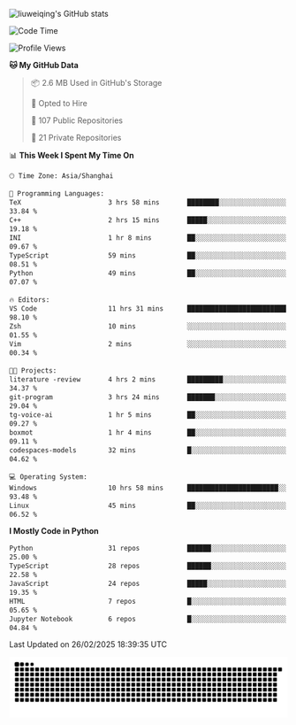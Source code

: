![liuweiqing's GitHub stats](https://github-readme-stats.vercel.app/api?username=14790897&show_icons=true&locale=cn&include_all_commits=true&count_private=true)

<!--START_SECTION:waka-->
![Code Time](http://img.shields.io/badge/Code%20Time-1%2C975%20hrs%2042%20mins-blue)

![Profile Views](http://img.shields.io/badge/Profile%20Views-28-blue)

**🐱 My GitHub Data** 

> 📦 2.6 MB Used in GitHub's Storage 
 > 
> 💼 Opted to Hire
 > 
> 📜 107 Public Repositories 
 > 
> 🔑 21 Private Repositories 
 > 
📊 **This Week I Spent My Time On** 

```text
🕑︎ Time Zone: Asia/Shanghai

💬 Programming Languages: 
TeX                      3 hrs 58 mins       ████████░░░░░░░░░░░░░░░░░   33.84 % 
C++                      2 hrs 15 mins       █████░░░░░░░░░░░░░░░░░░░░   19.18 % 
INI                      1 hr 8 mins         ██░░░░░░░░░░░░░░░░░░░░░░░   09.67 % 
TypeScript               59 mins             ██░░░░░░░░░░░░░░░░░░░░░░░   08.51 % 
Python                   49 mins             ██░░░░░░░░░░░░░░░░░░░░░░░   07.07 % 

🔥 Editors: 
VS Code                  11 hrs 31 mins      █████████████████████████   98.10 % 
Zsh                      10 mins             ░░░░░░░░░░░░░░░░░░░░░░░░░   01.55 % 
Vim                      2 mins              ░░░░░░░░░░░░░░░░░░░░░░░░░   00.34 % 

🐱‍💻 Projects: 
literature -review       4 hrs 2 mins        █████████░░░░░░░░░░░░░░░░   34.37 % 
git-program              3 hrs 24 mins       ███████░░░░░░░░░░░░░░░░░░   29.04 % 
tg-voice-ai              1 hr 5 mins         ██░░░░░░░░░░░░░░░░░░░░░░░   09.27 % 
boxmot                   1 hr 4 mins         ██░░░░░░░░░░░░░░░░░░░░░░░   09.11 % 
codespaces-models        32 mins             █░░░░░░░░░░░░░░░░░░░░░░░░   04.62 % 

💻 Operating System: 
Windows                  10 hrs 58 mins      ███████████████████████░░   93.48 % 
Linux                    45 mins             ██░░░░░░░░░░░░░░░░░░░░░░░   06.52 % 
```

**I Mostly Code in Python** 

```text
Python                   31 repos            ██████░░░░░░░░░░░░░░░░░░░   25.00 % 
TypeScript               28 repos            ██████░░░░░░░░░░░░░░░░░░░   22.58 % 
JavaScript               24 repos            █████░░░░░░░░░░░░░░░░░░░░   19.35 % 
HTML                     7 repos             █░░░░░░░░░░░░░░░░░░░░░░░░   05.65 % 
Jupyter Notebook         6 repos             █░░░░░░░░░░░░░░░░░░░░░░░░   04.84 % 
```




 Last Updated on 26/02/2025 18:39:35 UTC
<!--END_SECTION:waka-->

<picture>
  <source media="(prefers-color-scheme: dark)" srcset="https://raw.githubusercontent.com/14790897/14790897/output/github-contribution-grid-snake-dark.svg" />
  <source media="(prefers-color-scheme: light)" srcset="https://raw.githubusercontent.com/14790897/14790897/output/github-contribution-grid-snake.svg" />
  <img alt="github-snake" src="https://raw.githubusercontent.com/14790897/14790897/output/github-contribution-grid-snake.svg" />
</picture>
